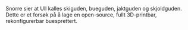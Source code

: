 Snorre sier at Ull kalles skiguden, bueguden, jaktguden og skjoldguden.
Dette er et forsøk på å lage en open-source, fullt 3D-printbar, rekonfigurerbar buesprettert.